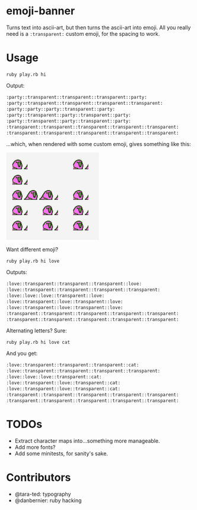 # emoji-banner

Turns text into ascii-art, but then turns the ascii-art into emoji. All you really need is a `:transparent:` custom emoji, for the spacing to work.

# Usage

    ruby play.rb hi

Output:

    :party::transparent::transparent::transparent::party:
    :party::transparent::transparent::transparent::transparent:
    :party::party::party::transparent::party:
    :party::transparent::party::transparent::party:
    :party::transparent::party::transparent::party:
    :transparent::transparent::transparent::transparent::transparent:
    :transparent::transparent::transparent::transparent::transparent:

...which, when rendered with some custom emoji, gives something like this:

![](screenshot.png)

Want different emoji?

    ruby play.rb hi love

Outputs:

    :love::transparent::transparent::transparent::love:
    :love::transparent::transparent::transparent::transparent:
    :love::love::love::transparent::love:
    :love::transparent::love::transparent::love:
    :love::transparent::love::transparent::love:
    :transparent::transparent::transparent::transparent::transparent:
    :transparent::transparent::transparent::transparent::transparent:

Alternating letters? Sure:

    ruby play.rb hi love cat

And you get:

    :love::transparent::transparent::transparent::cat:
    :love::transparent::transparent::transparent::transparent:
    :love::love::love::transparent::cat:
    :love::transparent::love::transparent::cat:
    :love::transparent::love::transparent::cat:
    :transparent::transparent::transparent::transparent::transparent:
    :transparent::transparent::transparent::transparent::transparent:

# TODOs

* Extract character maps into...something more manageable.
* Add more fonts?
* Add some minitests, for sanity's sake.

# Contributors

* @tara-ted: typography
* @danbernier: ruby hacking
